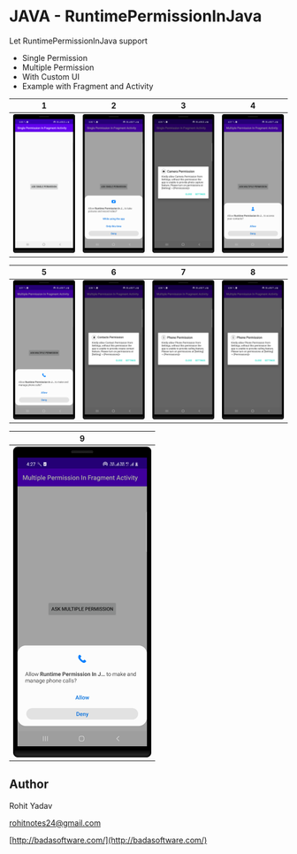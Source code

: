 # JAVA - RuntimePermissionInJava #

Let RuntimePermissionInJava support

- Single Permission
- Multiple Permission
- With Custom UI
- Example with Fragment and Activity

|                   1               |                 2                 |                 3                 |                  4               |
|-----------------------------------|-----------------------------------|-----------------------------------|----------------------------------|
| <img src="art/1.png" width="250"> | <img src="art/2.png" width="250"> | <img src="art/3.png" width="250"> |<img src="art/4.png" width="250"> |

|                  5                |                 6                 |                 7                 |                8                 |
|-----------------------------------|-----------------------------------|-----------------------------------|----------------------------------|
| <img src="art/5.png" width="250"> | <img src="art/6.png" width="250"> | <img src="art/7.png" width="250"> |<img src="art/7.png" width="250"> |

|                  9                |
|-----------------------------------|
| <img src="art/5.png" width="250"> |

## Author ##

Rohit Yadav

[rohitnotes24@gmail.com](mailto:rohitnotes24@gmail.com)

[http://badasoftware.com/](http://badasoftware.com/)
